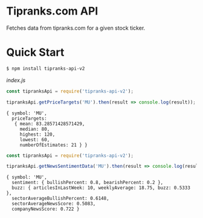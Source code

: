 # Tipranks.com API

Fetches data from tipranks.com for a given stock ticker.

# Quick Start

```bash
$ npm install tipranks-api-v2
```

_index.js_
```javascript
const tipranksApi = require('tipranks-api-v2');

tipranksApi.getPriceTargets('MU').then(result => console.log(result));
```

```
{ symbol: 'MU',
  priceTargets: 
   { mean: 83.28571428571429,
     median: 80,
     highest: 120,
     lowest: 60,
     numberOfEstimates: 21 } }
```

```javascript
const tipranksApi = require('tipranks-api-v2');

tipranksApi.getNewsSentimentData('MU').then(result => console.log(result));
```

```
{ symbol: 'MU',
  sentiment: { bullishPercent: 0.8, bearishPercent: 0.2 },
  buzz: { articlesInLastWeek: 10, weeklyAverage: 18.75, buzz: 0.5333 },
  sectorAverageBullishPercent: 0.6148,
  sectorAverageNewsScore: 0.5083,
  companyNewsScore: 0.722 }
```